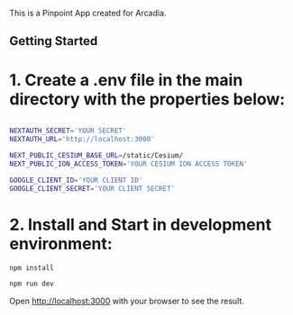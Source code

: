 This is a Pinpoint App created for Arcadia.

## Getting Started

# 1. Create a .env file in the main directory with the properties below:

```bash

NEXTAUTH_SECRET='YOUR SECRET'
NEXTAUTH_URL='http://localhost:3000'

NEXT_PUBLIC_CESIUM_BASE_URL=/static/Cesium/
NEXT_PUBLIC_ION_ACCESS_TOKEN='YOUR CESIUM ION ACCESS TOKEN'

GOOGLE_CLIENT_ID='YOUR CLIENT ID'
GOOGLE_CLIENT_SECRET='YOUR CLIENT SECRET'

```

# 2. Install and Start in development environment:

```bash
npm install

npm run dev
```

Open [http://localhost:3000](http://localhost:3000) with your browser to see the result.
